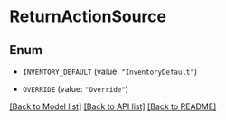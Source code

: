 # ReturnActionSource

## Enum


* `INVENTORY_DEFAULT` (value: `"InventoryDefault"`)

* `OVERRIDE` (value: `"Override"`)


[[Back to Model list]](../README.md#documentation-for-models) [[Back to API list]](../README.md#documentation-for-api-endpoints) [[Back to README]](../README.md)


